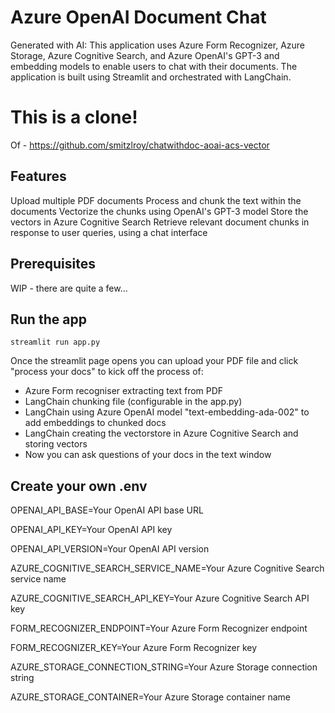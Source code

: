 # Azure OpenAI Document Chat
Generated with AI:
This application uses Azure Form Recognizer, Azure Storage, Azure Cognitive Search, and Azure OpenAI's GPT-3 and embedding models to enable users to chat with their documents. The application is built using Streamlit and orchestrated with LangChain.

# This is a clone!
Of - https://github.com/smitzlroy/chatwithdoc-aoai-acs-vector

## Features
Upload multiple PDF documents
Process and chunk the text within the documents
Vectorize the chunks using OpenAI's GPT-3 model
Store the vectors in Azure Cognitive Search
Retrieve relevant document chunks in response to user queries, using a chat interface

## Prerequisites
WIP - there are quite a few...




## Run the app

`streamlit run app.py`

Once the streamlit page opens you can upload your PDF file and click "process your docs" to kick off the process of:

- Azure Form recogniser extracting text from PDF
- LangChain chunking file (configurable in the app.py)
- LangChain using Azure OpenAI model "text-embedding-ada-002" to add embeddings to chunked docs
- LangChain creating the vectorstore in Azure Cognitive Search and storing vectors
- Now you can ask questions of your docs in the text window

## Create your own .env 

OPENAI_API_BASE=Your OpenAI API base URL 

OPENAI_API_KEY=Your OpenAI API key 

OPENAI_API_VERSION=Your OpenAI API version 

AZURE_COGNITIVE_SEARCH_SERVICE_NAME=Your Azure Cognitive Search service name 

AZURE_COGNITIVE_SEARCH_API_KEY=Your Azure Cognitive Search API key 

FORM_RECOGNIZER_ENDPOINT=Your Azure Form Recognizer endpoint 

FORM_RECOGNIZER_KEY=Your Azure Form Recognizer key 

AZURE_STORAGE_CONNECTION_STRING=Your Azure Storage connection string 

AZURE_STORAGE_CONTAINER=Your Azure Storage container name 




